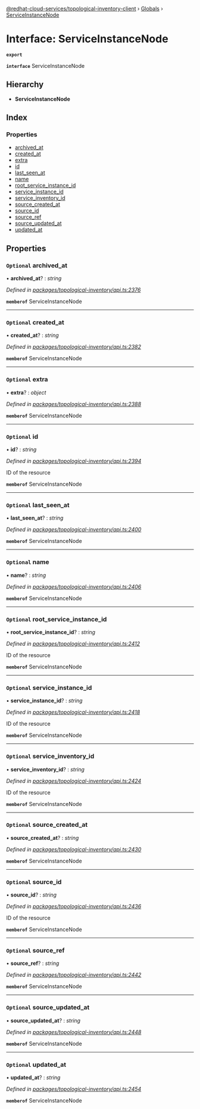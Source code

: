 [@redhat-cloud-services/topological-inventory-client](../README.md) › [Globals](../globals.md) › [ServiceInstanceNode](serviceinstancenode.md)

# Interface: ServiceInstanceNode

**`export`** 

**`interface`** ServiceInstanceNode

## Hierarchy

* **ServiceInstanceNode**

## Index

### Properties

* [archived_at](serviceinstancenode.md#optional-archived_at)
* [created_at](serviceinstancenode.md#optional-created_at)
* [extra](serviceinstancenode.md#optional-extra)
* [id](serviceinstancenode.md#optional-id)
* [last_seen_at](serviceinstancenode.md#optional-last_seen_at)
* [name](serviceinstancenode.md#optional-name)
* [root_service_instance_id](serviceinstancenode.md#optional-root_service_instance_id)
* [service_instance_id](serviceinstancenode.md#optional-service_instance_id)
* [service_inventory_id](serviceinstancenode.md#optional-service_inventory_id)
* [source_created_at](serviceinstancenode.md#optional-source_created_at)
* [source_id](serviceinstancenode.md#optional-source_id)
* [source_ref](serviceinstancenode.md#optional-source_ref)
* [source_updated_at](serviceinstancenode.md#optional-source_updated_at)
* [updated_at](serviceinstancenode.md#optional-updated_at)

## Properties

### `Optional` archived_at

• **archived_at**? : *string*

*Defined in [packages/topological-inventory/api.ts:2376](https://github.com/RedHatInsights/javascript-clients/blob/master/packages/topological-inventory/api.ts#L2376)*

**`memberof`** ServiceInstanceNode

___

### `Optional` created_at

• **created_at**? : *string*

*Defined in [packages/topological-inventory/api.ts:2382](https://github.com/RedHatInsights/javascript-clients/blob/master/packages/topological-inventory/api.ts#L2382)*

**`memberof`** ServiceInstanceNode

___

### `Optional` extra

• **extra**? : *object*

*Defined in [packages/topological-inventory/api.ts:2388](https://github.com/RedHatInsights/javascript-clients/blob/master/packages/topological-inventory/api.ts#L2388)*

**`memberof`** ServiceInstanceNode

___

### `Optional` id

• **id**? : *string*

*Defined in [packages/topological-inventory/api.ts:2394](https://github.com/RedHatInsights/javascript-clients/blob/master/packages/topological-inventory/api.ts#L2394)*

ID of the resource

**`memberof`** ServiceInstanceNode

___

### `Optional` last_seen_at

• **last_seen_at**? : *string*

*Defined in [packages/topological-inventory/api.ts:2400](https://github.com/RedHatInsights/javascript-clients/blob/master/packages/topological-inventory/api.ts#L2400)*

**`memberof`** ServiceInstanceNode

___

### `Optional` name

• **name**? : *string*

*Defined in [packages/topological-inventory/api.ts:2406](https://github.com/RedHatInsights/javascript-clients/blob/master/packages/topological-inventory/api.ts#L2406)*

**`memberof`** ServiceInstanceNode

___

### `Optional` root_service_instance_id

• **root_service_instance_id**? : *string*

*Defined in [packages/topological-inventory/api.ts:2412](https://github.com/RedHatInsights/javascript-clients/blob/master/packages/topological-inventory/api.ts#L2412)*

ID of the resource

**`memberof`** ServiceInstanceNode

___

### `Optional` service_instance_id

• **service_instance_id**? : *string*

*Defined in [packages/topological-inventory/api.ts:2418](https://github.com/RedHatInsights/javascript-clients/blob/master/packages/topological-inventory/api.ts#L2418)*

ID of the resource

**`memberof`** ServiceInstanceNode

___

### `Optional` service_inventory_id

• **service_inventory_id**? : *string*

*Defined in [packages/topological-inventory/api.ts:2424](https://github.com/RedHatInsights/javascript-clients/blob/master/packages/topological-inventory/api.ts#L2424)*

ID of the resource

**`memberof`** ServiceInstanceNode

___

### `Optional` source_created_at

• **source_created_at**? : *string*

*Defined in [packages/topological-inventory/api.ts:2430](https://github.com/RedHatInsights/javascript-clients/blob/master/packages/topological-inventory/api.ts#L2430)*

**`memberof`** ServiceInstanceNode

___

### `Optional` source_id

• **source_id**? : *string*

*Defined in [packages/topological-inventory/api.ts:2436](https://github.com/RedHatInsights/javascript-clients/blob/master/packages/topological-inventory/api.ts#L2436)*

ID of the resource

**`memberof`** ServiceInstanceNode

___

### `Optional` source_ref

• **source_ref**? : *string*

*Defined in [packages/topological-inventory/api.ts:2442](https://github.com/RedHatInsights/javascript-clients/blob/master/packages/topological-inventory/api.ts#L2442)*

**`memberof`** ServiceInstanceNode

___

### `Optional` source_updated_at

• **source_updated_at**? : *string*

*Defined in [packages/topological-inventory/api.ts:2448](https://github.com/RedHatInsights/javascript-clients/blob/master/packages/topological-inventory/api.ts#L2448)*

**`memberof`** ServiceInstanceNode

___

### `Optional` updated_at

• **updated_at**? : *string*

*Defined in [packages/topological-inventory/api.ts:2454](https://github.com/RedHatInsights/javascript-clients/blob/master/packages/topological-inventory/api.ts#L2454)*

**`memberof`** ServiceInstanceNode

